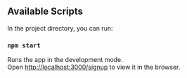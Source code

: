 ## Available Scripts

In the project directory, you can run:

### `npm start`

Runs the app in the development mode.<br>
Open [http://localhost:3000/signup](http://localhost:3000/signup) to view it in the browser.

